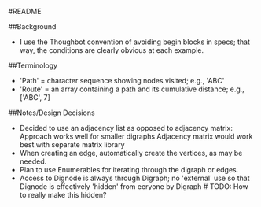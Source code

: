 #README

##Background
* I use the Thoughbot convention of avoiding begin blocks in specs; that way, the conditions are clearly obvious at each example.

##Terminology
* 'Path' = character sequence showing nodes visited; e.g., 'ABC'
* 'Route' = an array containing a path and its cumulative distance; e.g., ['ABC', 7]

##Notes/Design Decisions
* Decided to use an adjacency list as opposed to adjacency matrix: Approach works well for smaller digraphs Adjacency matrix would work best with separate matrix library
* When creating an edge, automatically create the vertices, as may be needed.
* Plan to use Enumerables for iterating through the digraph or edges.
* Access to Dignode is always through Digraph; no 'external' use so that Dignode is effectively 'hidden' from eeryone by Digraph # TODO: How to really make this hidden?

